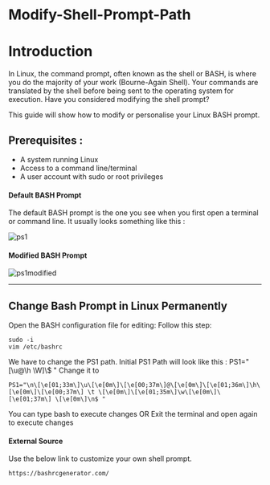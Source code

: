 # Modify-Shell-Prompt-Path

# Introduction

In Linux, the command prompt, often known as the shell or BASH, is where you do the majority of your work (Bourne-Again Shell). Your commands are translated by the shell before being sent to the operating system for execution.
Have you considered modifying the shell prompt?

This guide will show how to modify or personalise your Linux BASH prompt.

## Prerequisites :

* A system running Linux
* Access to a command line/terminal
* A user account with sudo or root privileges

#### Default BASH Prompt

The default BASH prompt is the one you see when you first open a terminal or command line. It usually looks something like this :

![ps1](https://user-images.githubusercontent.com/124764401/217745471-715a0f96-54bd-4041-b558-17dd5f5bfd10.png)

#### Modified BASH Prompt

![ps1modified](https://user-images.githubusercontent.com/124764401/217745522-54f422d3-1398-4bcf-9a79-2d70822120f8.png)


------------------------
## Change Bash Prompt in Linux Permanently

Open the BASH configuration file for editing:
Follow this step:

```
sudo -i
vim /etc/bashrc
```

We have to change the PS1 path.
Initial PS1 Path will look like this : PS1="[\u@\h \W]\\$ " 
Change it to

```
PS1="\n\[\e[01;33m\]\u\[\e[0m\]\[\e[00;37m\]@\[\e[0m\]\[\e[01;36m\]\h\[\e[0m\]\[\e[00;37m\] \t \[\e[0m\]\[\e[01;35m\]\w\[\e[0m\]\[\e[01;37m\] \[\e[0m\]\n$ "
```

You can type bash to execute changes OR Exit the terminal and open again to execute changes

#### External Source
Use the below link to customize your own shell prompt.

```
https://bashrcgenerator.com/
```


